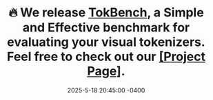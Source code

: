 ---
title: 🔥 We release <a href="https://arxiv.org/pdf/2505.18142">TokBench</a>, a <strong>Simple</strong> and <strong>Effective</strong> benchmark for evaluating your visual tokenizers. Feel free to check out our <a href="https://wjf5203.github.io/TokBench/home_page.html">[Project Page]</a>.
date: 2025-5-18 20:45:00 -0400
---